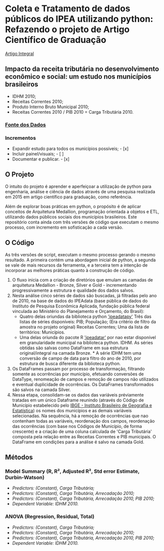 # Coleta e Tratamento de dados públicos do IPEA utilizando python: Refazendo o projeto de Artigo Científico de Graduação

[Artigo Integral](https://github.com/puffdapaz/TCC/blob/66a3e445755dc30225056ef4bb92fabd85f85d14/Impacto%20da%20receita%20tribut%C3%A1ria%20no%20desenvolvimento%20econ%C3%B4mico%20e%20social.%20um%20estudo%20nos%20munic%C3%ADpios%20brasileiros.pdf)

## Impacto da receita tributária no desenvolvimento econômico e social: um estudo nos municípios brasileiros
- IDHM 2010;
- Receitas Correntes 2010;
- Produto Interno Bruto Municipal 2010;
- Receitas Correntes 2010 / PIB 2010 = Carga Tributária 2010.

### [Fonte dos Dados](http://www.ipeadata.gov.br/Default.aspx)

### Incrementos
- Expandir estudo para todos os municípios possíveis; - [x]
- Incluir painel/visuais; - [ ]
- Documentar e publicar. - [x]

## O Projeto
O intuito do projeto é aprender e aperfeiçoar a utilização de python para engenharia, análise e ciência de dados através de uma pesquisa realizada em 2015 em artigo científico para graduação, como referência.

Além de explorar boas práticas em python, o propósito é de aplicar conceitos de Arquitetura Medallion, programação orientada a objetos e ETL, utilizando dados públicos sociais dos municípios brasileiros. Este repositório conta ainda com três versões de código que executam o mesmo processo, com incremento em sofisticação a cada versão.

## O Código
As três versões de script, executam o mesmo processo gerando o mesmo resultado.
A primeira contém uma abordagem inicial de python, a segunda se vale de mais recursos da ferramenta, e a terceira tem a intenção de incorporar as melhores práticas quanto à construção de código.

1. O fluxo inicia com a criação de diretórios que emulam as camadas de arquitetura Medallion - Bronze, Silver e Gold - incrementando progressivamente a estrutura e qualidade dos dados salvos.
2. Nesta análise cinco séries de dados são buscadas, já filtradas pelo ano de 2010, na base de dados do IPEAdata (base pública de dados do Instituto de Pesquisa Econômica Aplicada, fundação pública federal vinculada ao Ministério do Planejamento e Orçamento, do Brasil):
    - Quatro delas oriundas da biblioteca python ['ipeadatapy'](https://pypi.org/project/ipeadatapy/)
        Três das listas de séries disponíveis:
            PIB;
            População; (Era critério de filtro da amostra no projeto original)
            Receitas Correntes;
        Uma da lista de territórios:
            Municípios.
    - Uma delas oriunda do pacote R ['ipeadatar'](https://cran.r-project.org/web/packages/ipeadatar/index.html) por nao estar disponível em granularidade municipal na biblioteca python.
        IDHM.
As séries obtidas são salvas como DataFrame em sua estrutura original/integral na camada Bronze.
\* A série IDHM tem uma conversão de campo de data para filtro do ano de 2010, por estrutura de busca diferente da biblioteca python.
3. Os DataFrames passam por processo de transformação, filtrando somente as ocorrências por município, efetuando conversões de DataType, renomeação de campos e remoção de campos não utilizados e eventual duplicidade de ocorrências. 
Os DataFrames transformados são salvos na camada Silver.
4. Nessa etapa, consolidam-se os dados das variáveis préviamente tratadas em um único Dataframe reunindo (através do Código de Município estabelecido pelo [IBGE - Instituto Brasileiro de Geografia e Estatística](https://servicodados.ibge.gov.br/api/docs/)) os nomes dos municípios e as demais variáveis selecionadas.
Na sequência, há a remoção de ocorrências que nao contenham todas as variáveis, reordenação dos campos, reordenação das ocorrências (com base nos Códigos de Município, de forma crescente) e a criação de uma coluna calculada de 'Carga Tributária' composta pela relação entre as Receitas Correntes e PIB municipais.
O DataFrame em condições para a análise é salvo na camada Gold.

## Métodos
### Model Summary (R, R², Adjusted R², Std error Estimate, Durbin-Watson)
- *Predictors: (Constant), Carga Tributária;*
- *Predictors: (Constant), Carga Tributária, Arrecadação 2010;*
- *Predictors: (Constant), Carga Tributária, Arrecadação 2010, PIB 2010;*
- *Dependent Variable: IDHM 2010.*
### ANOVA (Regression, Residual, Total)
- *Predictors: (Constant), Carga Tributária;*
- *Predictors: (Constant), Carga Tributária, Arrecadação 2010;*
- *Predictors: (Constant), Carga Tributária, Arrecadação 2010, PIB 2010;*
- *Dependent Variable: IDHM 2010.*